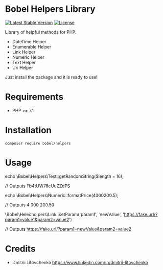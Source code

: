 Bobel Helpers Library
=======================

[![Latest Stable Version](https://poser.pugx.org/phpunit/phpunit/version)](https://packagist.org/packages/phpunit/phpunit)
[![License](https://poser.pugx.org/phpunit/phpunit/license)](https://packagist.org/packages/phpunit/phpunit)

Library of helpful methods for PHP.

* DateTime Helper
* Enumerable Helper
* Link Helper
* Numeric Helper
* Text Helper
* Uri Helper

Just install the package and it is ready to use!


Requirements
============

* PHP >= 7.1

Installation
============

    composer require bobel/helpers

Usage
=====

echo \Bobel\Helpers\Text::getRandomString($length = 16);

// Outputs Fb4tUW78cUuZZdPS


echo \Bobel\Helpers\Numeric::formatPrice(4000200.5);

// Outputs 4 000 200.50


\Bobel\Helecho pers\Link::setParam('param1', 'newValue', 'https://fake.url/?param1=value1&param2=value2')

// Outputs https://fake.url/?param1=newValue&param2=value2

Credits
=======

* Dmitrii Litovchenko https://www.linkedin.com/in/dmitrii-litovchenko
